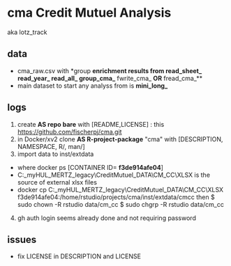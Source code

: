 # cma Credit Mutuel Analysis

aka lotz_track

## data

-   cma_raw.csv with \*group **enrichment results from read_sheet\_ read_year\_ read_all\_ group_cma\_** fwrite_cma\_ **OR** fread_cma\_\*\*
-   main dataset to start any analyss from is **mini_long\_**

## logs

1.  create **AS repo bare** with \[README,LICENSE\] : this https://github.com/fischerpj/cma.git
2.  in Docker/xv2 clone **AS R-project-package** "cma" with \[DESCRIPTION, NAMESPACE, R/, man/\]
3.  import data to inst/extdata

-   where docker ps \[CONTAINER ID= **f3de914afe04**\]
-   C:\_myHUL_MERTZ_legacy\CreditMutuel\_DATA\CM\_CC\XLSX is the source of external xlsx files
-   docker cp C:\_myHUL_MERTZ_legacy\CreditMutuel\_DATA\CM\_CC\XLSX f3de914afe04:/home/rstudio/projects/cma/inst/extdata/cmcc then \$ sudo chown -R rstudio data/cm_cc \$ sudo chgrp -R rstudio data/cm_cc

4.  gh auth login seems already done and not requiring password

## issues

-   fix LICENSE in DESCRIPTION and LICENSE
